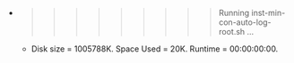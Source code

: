 * >>>>>>>>> Running inst-min-con-auto-log-root.sh ...
  * Disk size = 1005788K. Space Used = 20K. Runtime = 00:00:00:00.
